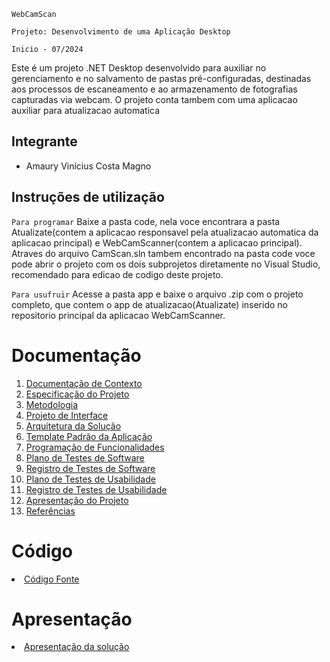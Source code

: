 `WebCamScan`

`Projeto: Desenvolvimento de uma Aplicação Desktop`

`Inicio - 07/2024`

Este é um projeto .NET Desktop desenvolvido para auxiliar no gerenciamento e no salvamento de pastas pré-configuradas, destinadas aos processos de escaneamento e ao armazenamento de fotografias capturadas via webcam.
O projeto conta tambem com uma aplicacao auxiliar para atualizacao automatica

## Integrante

* Amaury Vinícius Costa Magno

## Instruções de utilização

`Para programar`
Baixe a pasta code, nela voce encontrara a pasta Atualizate(contem a aplicacao responsavel pela atualizacao automatica da aplicacao principal) e WebCamScanner(contem a aplicacao principal). Atraves do arquivo CamScan.sln tambem encontrado na pasta code voce pode abrir o projeto com os dois subprojetos diretamente no Visual Studio, recomendado para edicao de codigo deste projeto.   

`Para usufruir`
Acesse a pasta app e baixe o arquivo .zip com o projeto completo, que contem o app de atualizacao(Atualizate) inserido no repositorio principal da aplicacao WebCamScanner.

# Documentação

<ol>
<li><a href="docs/01-Documentação de Contexto.md"> Documentação de Contexto</a></li>
<li><a href="docs/02-Especificação do Projeto.md"> Especificação do Projeto</a></li>
<li><a href="docs/03-Metodologia.md"> Metodologia</a></li>
<li><a href="docs/04-Projeto de Interface.md"> Projeto de Interface</a></li>
<li><a href="docs/05-Arquitetura da Solução.md"> Arquitetura da Solução</a></li>
<li><a href="docs/06-Template Padrão da Aplicação.md"> Template Padrão da Aplicação</a></li>
<li><a href="docs/07-Programação de Funcionalidades.md"> Programação de Funcionalidades</a></li>
<li><a href="docs/08-Plano de Testes de Software.md"> Plano de Testes de Software</a></li>
<li><a href="docs/09-Registro de Testes de Software.md"> Registro de Testes de Software</a></li>
<li><a href="docs/10-Plano de Testes de Usabilidade.md"> Plano de Testes de Usabilidade</a></li>
<li><a href="docs/11-Registro de Testes de Usabilidade.md"> Registro de Testes de Usabilidade</a></li>
<li><a href="docs/12-Apresentação do Projeto.md"> Apresentação do Projeto</a></li>
<li><a href="docs/13-Referências.md"> Referências</a></li>
</ol>

# Código

<li><a href="src/README.md"> Código Fonte</a></li>

# Apresentação

<li><a href="presentation/README.md"> Apresentação da solução</a></li>
